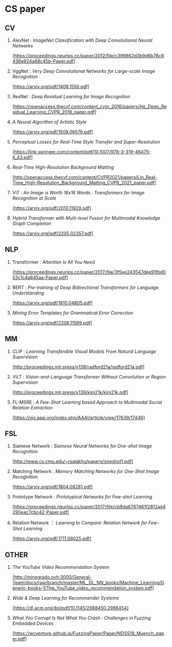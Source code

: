 # CS paper

## CV

1. AlexNet : *ImageNet Classification with Deep Convolutional Neural Networks*

   [https://proceedings.neurips.cc/paper/2012/file/c399862d3b9d6b76c8436e924a68c45b-Paper.pdf]

2. VggNet : *Very Deep Convolutional Networks for Large-scale Image Recognition*

   [https://arxiv.org/pdf/1409.1556.pdf]

3. ResNet : *Deep Residual Learning for Image Recognition*

   [https://openaccess.thecvf.com/content_cvpr_2016/papers/He_Deep_Residual_Learning_CVPR_2016_paper.pdf]

4. *A Neural Algorithm of Artistic Style*

   [https://arxiv.org/pdf/1508.06576.pdf]

5. *Perceptual Losses for Real-Time Style Transfer and Super-Resolution*

   [https://link.springer.com/content/pdf/10.1007/978-3-319-46475-6_43.pdf]

6. *Real-Time High-Resolution Background Matting*

   [http://openaccess.thecvf.com/content/CVPR2021/papers/Lin_Real-Time_High-Resolution_Background_Matting_CVPR_2021_paper.pdf]

7. ViT : *An Image is Worth 16x16 Words : Transformers for Image Recognition at Scale*

   [https://arxiv.org/pdf/2010.11929.pdf]

8. *Hybrid Transformer with Multi-level Fusion for Multimodal Knowledge Graph Completion*

   [https://arxiv.org/pdf/2205.02357.pdf]

## NLP

1. Transformer : *Attention Is All You Need*

   [https://proceedings.neurips.cc/paper/2017/file/3f5ee243547dee91fbd053c1c4a845aa-Paper.pdf]

2. BERT : *Pre-training of Deep Bidirectional Transformers for Language Understanding*

   [https://arxiv.org/pdf/1810.04805.pdf]

3. *Mining Error Templates for Grammatical Error Correction*

   [https://arxiv.org/pdf/2206.11569.pdf]

## MM

1. CLIP : *Learning Transferable Visual Models From Natural Language Supervision*

   [http://proceedings.mlr.press/v139/radford21a/radford21a.pdf]

2. ViLT : *Vision-and-Language Transformer Without Convolution or Region Supervision*

   [http://proceedings.mlr.press/v139/kim21k/kim21k.pdf]

3. FL-MSRE : *A Few-Shot Learning based Approach to Multimodal Social Relation Extraction*

   [https://ojs.aaai.org/index.php/AAAI/article/view/17639/17446]

## FSL

1. Siamese Network : *Siamese Neural Networks for One-shot Image Recognition*

   [http://www.cs.cmu.edu/~rsalakhu/papers/oneshot1.pdf]

2. Matching Network : *Memory Matching Networks for One-Shot Image Recognition*

   [https://arxiv.org/pdf/1804.08281.pdf]

3. Prototype Network : *Prototypical Networks for Few-shot Learning*

   [https://proceedings.neurips.cc/paper/2017/file/cb8da6767461f2812ae4290eac7cbc42-Paper.pdf]

4. Relation Network ： *Learning to Compare: Relation Network for Few-Shot Learning*

   [https://arxiv.org/pdf/1711.06025.pdf]

## OTHER

1. *The YouTube Video Recommendation System*

   [http://minegrado.ovh:3000/General-Team/docs/raw/branch/master/ML_DL_NN_books/Machine_Learning/Generic-books-1/The_YouTube_video_recommendation_system.pdf]

2. *Wide & Deep Learning for Recommender Systems*

   [https://dl.acm.org/doi/pdf/10.1145/2988450.2988454]

3. *What You Corrupt Is Not What You Crash : Challenges in Fuzzing Embedded Devices*

   [https://wcventure.github.io/FuzzingPaper/Paper/NDSS18_Muench_paper.pdf]
